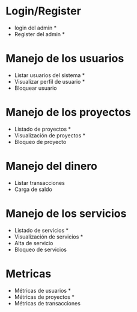 # Login/Register
- login del admin *
- Register del admin *

# Manejo de los usuarios
- Listar usuarios del sistema *
- Visualizar perfil de usuario *
- Bloquear usuario

# Manejo de los proyectos
- Listado de proyectos *
- Visualización de proyectos *
- Bloqueo de proyecto

# Manejo del dinero
- Listar transacciones
- Carga de saldo


# Manejo de los servicios
- Listado de servicios *
- Visualización de servicios *
- Alta de servicio
- Bloqueo de servicios

# Metricas
- Métricas de usuarios *
- Métricas de proyectos *
- Métricas de transacciones